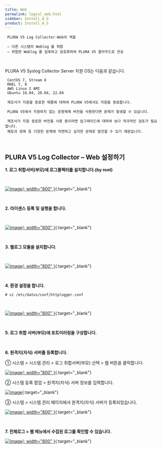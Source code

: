 ```yaml
---
title: Web
permalink: logcol_web.html
sidebar: Install_A_S
product: Install_A_S
---
```


     PLURA V5 Log Collector-Web의 역할

     – 다른 시스템의 Weblog 를 취합
     – 취합한 Weblog 를 압축하고 암호화하여 PLURA V5 클라우드로 전송

<br />

PLURA V5 Syslog Collector Server 지원 OS는 다음과 같습니다.

     CentOS 7, Stream 8
     RHEL 7, 8
     AWS Linux 2 AMI
     Ubuntu 18.04, 20.04, 22.04

     제조사가 지원을 종료한 제품에 대하여 PLURA V5에서도 지원을 종료합니다.

     PLURA V5에서 지원하지 않는 운영체제 버전을 사용한다면 문제가 발생할 수 있습니다.

     제조사가 지원 종료한 버전을 사용 중이라면 업그레이드에 대하여 보다 적극적인 검토가 필요합니다. 
     해킹과 장애 등 다양한 문제에 직면하고 심각한 문제로 발전할 수 있기 때문입니다.

<br />

## PLURA V5 Log Collector – Web 설정하기

__1. 로그 취합서버(부모)에 로그콜렉터를 설치합니다.(by root)__


<br />

[![image](/docs/images/Ins_G/LogCol_web/1.png){: width="800" }](/docs/images/Ins_G/LogCol_web/1.png){:target="_blank"}

<br />

**2. 라이센스 등록 및 실행을 합니다.**


<br />

[![image](/docs/images/Ins_G/LogCol_web/2.png){: width="800" }](/docs/images/Ins_G/LogCol_web/2.png){:target="_blank"}

<br />

**3. 웹로그 모듈을 설치합니다.**


<br />

[![image](/docs/images/Ins_G/LogCol_web/3.png){: width="800" }](/docs/images/Ins_G/LogCol_web/3.png){:target="_blank"}

<br />

**4. 환경 설정을 합니다.**

`# vi /etc/datos/conf/httplogger.conf`

<br />

[![image](/docs/images/Ins_G/LogCol_web/4.png){: width="800" }](/docs/images/Ins_G/LogCol_web/4.png){:target="_blank"}

<br />

**5. 로그 취합 서버(부모)에 포트미러링을 구성합니다.**

<br />

**6. 원격지(자식) 서버를 등록합니다.**

  ① 시스템  > 시스템 관리 > 로그 취합서버(부모) 선택 > 웹 버튼을 클릭합니다.

[![image](/docs/images/Ins_G/LogCol_web/5.png){: width="800" }](/docs/images/Ins_G/LogCol_web/5.png){:target="_blank"}

② 시스템 등록 팝업 > 원격지(자식) 서버 정보를 입력합니다.

[![image](/docs/images/Ins_G/LogCol_web/6.png)](/docs/images/Ins_G/LogCol_web/6.png){:target="_blank"}

③ 시스템 > 시스템 관리 페이지에서 원격지(자식) 서버가 등록되었습니다. 

[![image](/docs/images/Ins_G/LogCol_web/7.png){: width="800" }](/docs/images/Ins_G/LogCol_web/7.png){:target="_blank"}

<br />

**7. 전체로그 > 웹 메뉴에서 수집된 로그를 확인할 수 있습니다.**

[![image](/docs/images/Ins_G/LogCol_web/8.png){: width="800" }](/docs/images/Ins_G/LogCol_web/8.png){:target="_blank"}